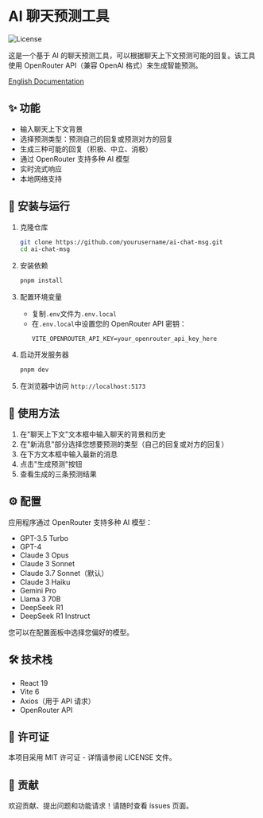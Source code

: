 # AI 聊天预测工具

![License](https://img.shields.io/badge/license-MIT-blue.svg)

这是一个基于 AI 的聊天预测工具，可以根据聊天上下文预测可能的回复。该工具使用 OpenRouter API（兼容 OpenAI 格式）来生成智能预测。

[English Documentation](./README.md)

## ✨ 功能

- 输入聊天上下文背景
- 选择预测类型：预测自己的回复或预测对方的回复
- 生成三种可能的回复（积极、中立、消极）
- 通过 OpenRouter 支持多种 AI 模型
- 实时流式响应
- 本地网络支持

## 🚀 安装与运行

1. 克隆仓库

   ```bash
   git clone https://github.com/yourusername/ai-chat-msg.git
   cd ai-chat-msg
   ```

2. 安装依赖

   ```bash
   pnpm install
   ```

3. 配置环境变量

   - 复制`.env`文件为`.env.local`
   - 在`.env.local`中设置您的 OpenRouter API 密钥：
     ```
     VITE_OPENROUTER_API_KEY=your_openrouter_api_key_here
     ```

4. 启动开发服务器

   ```bash
   pnpm dev
   ```

5. 在浏览器中访问 `http://localhost:5173`

## 📖 使用方法

1. 在"聊天上下文"文本框中输入聊天的背景和历史
2. 在"新消息"部分选择您想要预测的类型（自己的回复或对方的回复）
3. 在下方文本框中输入最新的消息
4. 点击"生成预测"按钮
5. 查看生成的三条预测结果

## ⚙️ 配置

应用程序通过 OpenRouter 支持多种 AI 模型：

- GPT-3.5 Turbo
- GPT-4
- Claude 3 Opus
- Claude 3 Sonnet
- Claude 3.7 Sonnet（默认）
- Claude 3 Haiku
- Gemini Pro
- Llama 3 70B
- DeepSeek R1
- DeepSeek R1 Instruct

您可以在配置面板中选择您偏好的模型。

## 🛠️ 技术栈

- React 19
- Vite 6
- Axios（用于 API 请求）
- OpenRouter API

## 📄 许可证

本项目采用 MIT 许可证 - 详情请参阅 LICENSE 文件。

## 🤝 贡献

欢迎贡献、提出问题和功能请求！请随时查看 issues 页面。
